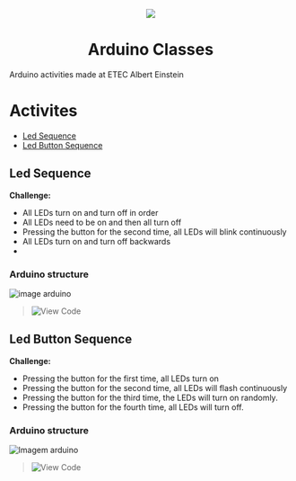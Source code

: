 <p align="center">
  <img src="https://user-images.githubusercontent.com/51789882/174118989-34583075-0069-42c5-aedc-78a67b2ea41f.png" />
</p>
<h1 align="center">Arduino Classes</h1>

Arduino activities made at ETEC Albert Einstein

Activites
=================
<!--ts-->
   * [Led Sequence](#)
   * [Led Button Sequence](#)
 
<!--te-->
## Led Sequence
**Challenge:**
* All LEDs turn on and turn off in order 
* All LEDs need to be on and then all turn off
* Pressing the button for the second time, all LEDs will blink continuously
* All LEDs turn on and turn off backwards
* 
### Arduino structure
![image arduino](https://user-images.githubusercontent.com/51789882/174125086-ab50a5fd-6f6d-4adc-8840-08ad8304dadf.png)
> ![View Code]([https://github.com/nailtonvital/arduino-classes/blob/main/if_led1.ino](https://github.com/nailtonvital/arduino-classes/blob/main/led_sequence1.ino))


## Led Button Sequence
**Challenge:**
* Pressing the button for the first time, all LEDs turn on   
* Pressing the button for the second time, all LEDs will flash continuously
* Pressing the button for the third time, the LEDs will turn on randomly.
* Pressing the button for the fourth time, all LEDs will turn off.
### Arduino structure
![Imagem arduino](https://github.com/nailtonvital/arduino-classes/blob/main/image.png)
> ![View Code](https://github.com/nailtonvital/arduino-classes/blob/main/if_led1.ino)




